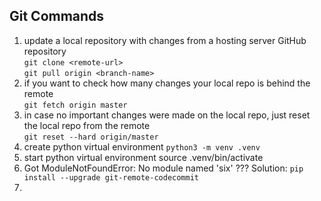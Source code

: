 ## Git Commands
1. update a local repository with changes from a hosting server GitHub repository   
   ```git clone <remote-url>```   
   ```git pull origin <branch-name>```
2. if you want to check how many changes your local repo is behind the remote   
   ```git fetch origin master```
3. in case no important changes were made on the local repo, just reset the local repo from the remote   
   ```git reset --hard origin/master```
5. create python virtual environment
   ```python3 -m venv .venv```
6. start python virtual environment
   source .venv/bin/activate
7. Got ModuleNotFoundError: No module named 'six' ???
   Solution: ```pip install --upgrade git-remote-codecommit```
9. 
